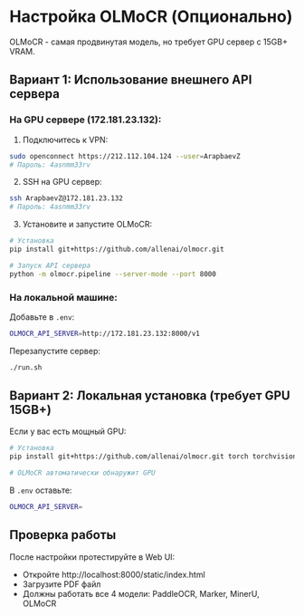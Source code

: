 # Настройка OLMoCR (Опционально)

OLMoCR - самая продвинутая модель, но требует GPU сервер с 15GB+ VRAM.

## Вариант 1: Использование внешнего API сервера

### На GPU сервере (172.181.23.132):

1. Подключитесь к VPN:
```bash
sudo openconnect https://212.112.104.124 --user=ArapbaevZ
# Пароль: 4asnmm33rv
```

2. SSH на GPU сервер:
```bash
ssh ArapbaevZ@172.181.23.132
# Пароль: 4asnmm33rv
```

3. Установите и запустите OLMoCR:
```bash
# Установка
pip install git+https://github.com/allenai/olmocr.git

# Запуск API сервера
python -m olmocr.pipeline --server-mode --port 8000
```

### На локальной машине:

Добавьте в `.env`:
```bash
OLMOCR_API_SERVER=http://172.181.23.132:8000/v1
```

Перезапустите сервер:
```bash
./run.sh
```

## Вариант 2: Локальная установка (требует GPU 15GB+)

Если у вас есть мощный GPU:

```bash
# Установка
pip install git+https://github.com/allenai/olmocr.git torch torchvision

# OLMoCR автоматически обнаружит GPU
```

В `.env` оставьте:
```bash
OLMOCR_API_SERVER=
```

## Проверка работы

После настройки протестируйте в Web UI:
- Откройте http://localhost:8000/static/index.html
- Загрузите PDF файл
- Должны работать все 4 модели: PaddleOCR, Marker, MinerU, OLMoCR
